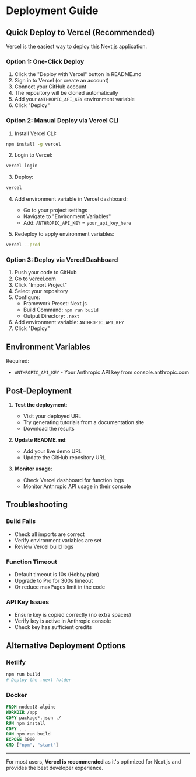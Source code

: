 # Deployment Guide

## Quick Deploy to Vercel (Recommended)

Vercel is the easiest way to deploy this Next.js application.

### Option 1: One-Click Deploy

1. Click the "Deploy with Vercel" button in README.md
2. Sign in to Vercel (or create an account)
3. Connect your GitHub account
4. The repository will be cloned automatically
5. Add your `ANTHROPIC_API_KEY` environment variable
6. Click "Deploy"

### Option 2: Manual Deploy via Vercel CLI

1. Install Vercel CLI:
```bash
npm install -g vercel
```

2. Login to Vercel:
```bash
vercel login
```

3. Deploy:
```bash
vercel
```

4. Add environment variable in Vercel dashboard:
   - Go to your project settings
   - Navigate to "Environment Variables"
   - Add: `ANTHROPIC_API_KEY` = `your_api_key_here`

5. Redeploy to apply environment variables:
```bash
vercel --prod
```

### Option 3: Deploy via Vercel Dashboard

1. Push your code to GitHub
2. Go to [vercel.com](https://vercel.com)
3. Click "Import Project"
4. Select your repository
5. Configure:
   - Framework Preset: Next.js
   - Build Command: `npm run build`
   - Output Directory: `.next`
6. Add environment variable: `ANTHROPIC_API_KEY`
7. Click "Deploy"

## Environment Variables

Required:
- `ANTHROPIC_API_KEY` - Your Anthropic API key from console.anthropic.com

## Post-Deployment

1. **Test the deployment**:
   - Visit your deployed URL
   - Try generating tutorials from a documentation site
   - Download the results

2. **Update README.md**:
   - Add your live demo URL
   - Update the GitHub repository URL

3. **Monitor usage**:
   - Check Vercel dashboard for function logs
   - Monitor Anthropic API usage in their console

## Troubleshooting

### Build Fails
- Check all imports are correct
- Verify environment variables are set
- Review Vercel build logs

### Function Timeout
- Default timeout is 10s (Hobby plan)
- Upgrade to Pro for 300s timeout
- Or reduce maxPages limit in the code

### API Key Issues
- Ensure key is copied correctly (no extra spaces)
- Verify key is active in Anthropic console
- Check key has sufficient credits

## Alternative Deployment Options

### Netlify
```bash
npm run build
# Deploy the .next folder
```

### Docker
```dockerfile
FROM node:18-alpine
WORKDIR /app
COPY package*.json ./
RUN npm install
COPY . .
RUN npm run build
EXPOSE 3000
CMD ["npm", "start"]
```

---

For most users, **Vercel is recommended** as it's optimized for Next.js and provides the best developer experience.
